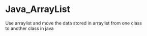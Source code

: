 # Java_ArrayList
Use arraylist and move the data stored in arraylist from one class to another class in java
